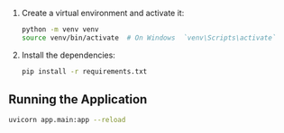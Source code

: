 1. Create a virtual environment and activate it:

   ```bash
   python -m venv venv
   source venv/bin/activate  # On Windows  `venv\Scripts\activate`
   ```

2. Install the dependencies:

   ```bash
   pip install -r requirements.txt
   ```

## Running the Application

```bash
uvicorn app.main:app --reload
```
